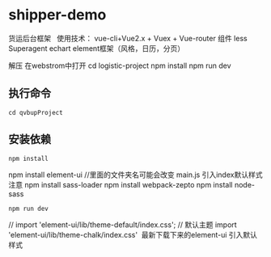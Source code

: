 # shipper-demo
货运后台框架  
使用技术：
vue-cli+Vue2.x + Vuex + Vue-router
组件
less
Superagent
echart
element框架（风格，日历，分页）

解压 在webstrom中打开
cd logistic-project
npm install
npm run dev

## 执行命令
	cd qvbupProject	
## 安装依赖
	npm install		
  npm install element-ui  //里面的文件夹名可能会改变 main.js 引入index默认样式 注意
  npm install sass-loader
  npm install webpack-zepto
  npm install node-sass

	npm run dev 
 

// import 'element-ui/lib/theme-default/index.css';    // 默认主题
import 'element-ui/lib/theme-chalk/index.css'  最新下载下来的element-ui 引入默认样式
